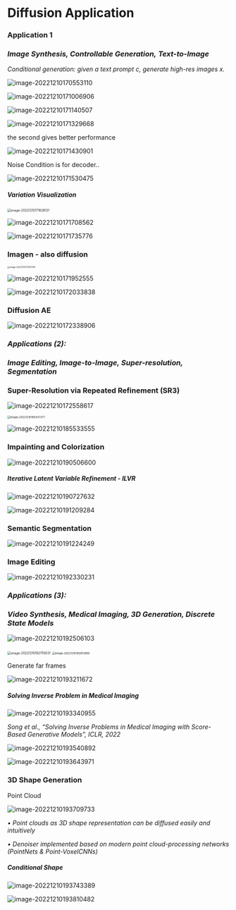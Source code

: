 # Diffusion Application

### Application 1

### *Image Synthesis, Controllable Generation,* *Text-to-Image*

*Conditional generation: given a text prompt c, generate high-res images x.*

![image-20221210170553110](/Users/haochen/Desktop/Python%20Project/chqwer2.github.io/img/Typora/image-20221210170553110.png)

![image-20221210171006906](/Users/haochen/Desktop/Python%20Project/chqwer2.github.io/img/Typora/image-20221210171006906.png)

![image-20221210171140507](/Users/haochen/Desktop/Python%20Project/chqwer2.github.io/img/Typora/image-20221210171140507.png)

![image-20221210171329668](/Users/haochen/Desktop/Python%20Project/chqwer2.github.io/img/Typora/image-20221210171329668.png)

the second gives better performance

![image-20221210171430901](/Users/haochen/Desktop/Python%20Project/chqwer2.github.io/img/Typora/image-20221210171430901.png)

Noise Condition is for decoder..

![image-20221210171530475](/Users/haochen/Desktop/Python%20Project/chqwer2.github.io/img/Typora/image-20221210171530475.png)



##### Variation Visualization

<img src="/Users/haochen/Desktop/Python%20Project/chqwer2.github.io/img/Typora/image-20221210171638121.png" alt="image-20221210171638121" style="zoom: 50%;" />

![image-20221210171708562](/Users/haochen/Desktop/Python%20Project/chqwer2.github.io/img/Typora/image-20221210171708562.png)

![image-20221210171735776](/Users/haochen/Desktop/Python%20Project/chqwer2.github.io/img/Typora/image-20221210171735776.png)



### Imagen - also diffusion

<img src="/Users/haochen/Desktop/Python%20Project/chqwer2.github.io/img/Typora/image-20221210171937145.png" alt="image-20221210171937145" style="zoom:33%;" />

![image-20221210171952555](/Users/haochen/Desktop/Python%20Project/chqwer2.github.io/img/Typora/image-20221210171952555.png)

![image-20221210172033838](/Users/haochen/Desktop/Python%20Project/chqwer2.github.io/img/Typora/image-20221210172033838.png)

### Diffusion AE

![image-20221210172338906](/Users/haochen/Desktop/Python%20Project/chqwer2.github.io/img/Typora/image-20221210172338906.png)







### *Applications (2):*

### *Image Editing, Image-to-Image,* *Super-resolution, Segmentation*

### Super-Resolution via Repeated Refinement (SR3)

![image-20221210172558617](/Users/haochen/Desktop/Python%20Project/chqwer2.github.io/img/Typora/image-20221210172558617.png)

<img src="/Users/haochen/Desktop/Python%20Project/chqwer2.github.io/img/Typora/image-20221210185437377.png" alt="image-20221210185437377" style="zoom:43%;" />

![image-20221210185533555](/Users/haochen/Desktop/Python%20Project/chqwer2.github.io/img/Typora/image-20221210185533555.png)

### Impainting and Colorization

![image-20221210190506600](/Users/haochen/Desktop/Python%20Project/chqwer2.github.io/img/Typora/image-20221210190506600.png)

##### Iterative Latent Variable Refinement - ILVR

![image-20221210190727632](/Users/haochen/Desktop/Python%20Project/chqwer2.github.io/img/Typora/image-20221210190727632.png)

![image-20221210191209284](/Users/haochen/Desktop/Python%20Project/chqwer2.github.io/img/Typora/image-20221210191209284.png)

### Semantic Segmentation

![image-20221210191224249](/Users/haochen/Desktop/Python%20Project/chqwer2.github.io/img/Typora/image-20221210191224249.png)

### Image Editing

![image-20221210192330231](/Users/haochen/Desktop/Python%20Project/chqwer2.github.io/img/Typora/image-20221210192330231.png)

### *Applications (3):*

### *Video Synthesis, Medical Imaging, 3D Generation, Discrete State Models*

![image-20221210192506103](/Users/haochen/Desktop/Python%20Project/chqwer2.github.io/img/Typora/image-20221210192506103.png)

<img src="/Users/haochen/Desktop/Python%20Project/chqwer2.github.io/img/Typora/image-20221210192755031.png" alt="image-20221210192755031" style="zoom:50%;" />

<img src="/Users/haochen/Desktop/Python%20Project/chqwer2.github.io/img/Typora/image-20221210192813900.png" alt="image-20221210192813900" style="zoom:43%;" />

Generate far frames

![image-20221210193211672](/Users/haochen/Desktop/Python%20Project/chqwer2.github.io/img/Typora/image-20221210193211672.png)



##### Solving Inverse Problem in Medical Imaging 

![image-20221210193340955](/Users/haochen/Desktop/Python%20Project/chqwer2.github.io/img/Typora/image-20221210193340955.png)

*Song et al., “Solving Inverse Problems in Medical Imaging with Score-Based Generative Models”, ICLR, 2022*

![image-20221210193540892](/Users/haochen/Desktop/Python%20Project/chqwer2.github.io/img/Typora/image-20221210193540892.png)

![image-20221210193643971](/Users/haochen/Desktop/Python%20Project/chqwer2.github.io/img/Typora/image-20221210193643971.png)



### 3D Shape Generation

Point Cloud

![image-20221210193709733](/Users/haochen/Desktop/Python%20Project/chqwer2.github.io/img/Typora/image-20221210193709733.png)

*•* *Point clouds as 3D shape representation can be diffused easily and intuitively*

*•* *Denoiser implemented based on modern point cloud-processing networks (PointNets & Point-VoxelCNNs)*

##### Conditional Shape

![image-20221210193743389](/Users/haochen/Desktop/Python%20Project/chqwer2.github.io/img/Typora/image-20221210193743389.png)

![image-20221210193810482](/Users/haochen/Desktop/Python%20Project/chqwer2.github.io/img/Typora/image-20221210193810482.png)


